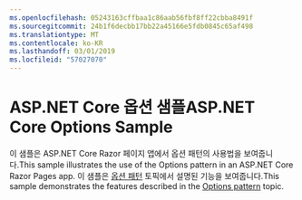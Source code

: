 ```yaml
---
ms.openlocfilehash: 05243163cffbaa1c86aab56fbf8ff22cbba8491f
ms.sourcegitcommit: 24b1f6decbb17bb22a45166e5fdb0845c65af498
ms.translationtype: MT
ms.contentlocale: ko-KR
ms.lasthandoff: 03/01/2019
ms.locfileid: "57027070"
---
```

# <a name="aspnet-core-options-sample"></a><span data-ttu-id="b2cb9-101">ASP.NET Core 옵션 샘플</span><span class="sxs-lookup"><span data-stu-id="b2cb9-101">ASP.NET Core Options Sample</span></span>

<span data-ttu-id="b2cb9-102">이 샘플은 ASP.NET Core Razor 페이지 앱에서 옵션 패턴의 사용법을 보여줍니다.</span><span class="sxs-lookup"><span data-stu-id="b2cb9-102">This sample illustrates the use of the Options pattern in an ASP.NET Core Razor Pages app.</span></span> <span data-ttu-id="b2cb9-103">이 샘플은 [옵션 패턴](https://docs.microsoft.com/aspnet/core/fundamentals/configuration/options) 토픽에서 설명된 기능을 보여줍니다.</span><span class="sxs-lookup"><span data-stu-id="b2cb9-103">This sample demonstrates the features described in the [Options pattern](https://docs.microsoft.com/aspnet/core/fundamentals/configuration/options) topic.</span></span>
